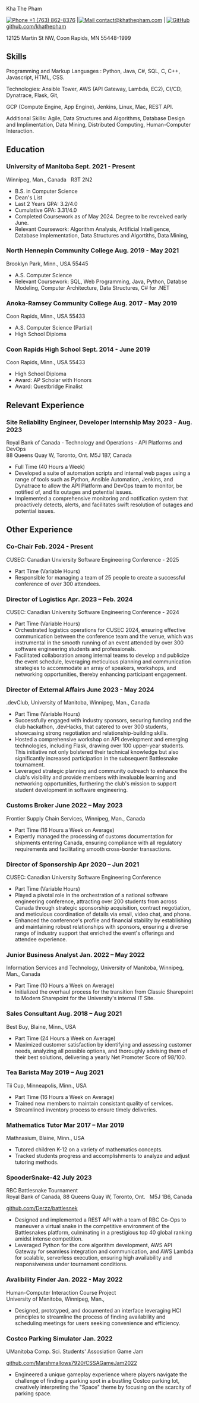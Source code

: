 <link rel="stylesheet" type="text/css" href="resume.css">
<link rel="stylesheet" href="https://fonts.googleapis.com/css?family=Roboto Slab">

<span class="name">Kha The Pham</span>

<span class="info">

[![Phone](https://img.icons8.com/ios-filled/50/apple-phone.png) +1 (763) 862-8376](tel:+17638628376) |[![Mail](https://simpleicons.org/icons/minutemailer.svg) contact@khathepham.com](mailto:contact@khathepham.com) |
[![GitHub](https://simpleicons.org/icons/github.svg) github.com/khathepham](https://github.com/khathepham)

12125 Martin St NW, Coon Rapids, MN 55448-1999



</span>

## Skills
Programming and Markup Languages : Python, Java, C#, SQL, C, C++, Javascript, HTML, CSS.

Technologies: Ansible Tower, AWS (API Gateway, Lambda, EC2), CI/CD, Dynatrace, Flask, Git,

GCP (Compute Engine, App Engine), Jenkins, Linux, Mac, REST API.

Additional Skills: Agile, Data Structures and Algorithms, Database Design and Implimentation, Data Mining, Distributed Computing, Human-Computer Interaction.

## Education

### University of Manitoba <time> Sept. 2021 - Present </time>
<location> Winnipeg, Man., Canada &nbsp; R3T 2N2</location>
- B.S. in Computer Science
- Dean's List
- Last 2 Years GPA: 3.2/4.0
- Cumulative GPA: 3.31/4.0
- Completed Coursework as of May 2024. Degree to be revceived early June.
- Relevant Coursework: Algorithm Analysis, Artificial Intelligence, Database Implementation, Data Structures and Algortiths, Data Mining, 

### North Hennepin Community College <time> Aug. 2019 - May 2021 </time>
  <location> Brooklyn Park, Minn., USA 55445 </location>
- A.S. Computer Science
- Relevant Coursework: SQL, Web Programming, Java, Python, Databse Modeling, Computer Architecture, Data Structures, C# for .NET

### Anoka-Ramsey Community College <time>Aug. 2017 - May 2019</time>
<location> Coon Rapids, Minn., USA 55433 </location>
- A.S. Computer Science (Partial)
- High School Diploma

### Coon Rapids High School <time>Sept. 2014 - June 2019</time>
<location> Coon Rapids, Minn., USA 55433</location>
- High School Diploma
- Award: AP Scholar with Honors
- Award: Questbridge Finalist

## Relevant Experience

### Site Reliability Engineer, Developer Internship <time> May 2023 - Aug. 2023</time>

<location>Royal Bank of Canada - Technology and Operations - API Platforms and DevOps <br> 88 Queens Quay W, Toronto, Ont. M5J 1B7, Canada
</location>
- Full Time (40 Hours a Week)
- Developed a suite of automation scripts and internal web pages using a range of tools such as Python, Ansible Automation, Jenkins, and Dynatrace to allow the API Platform and DevOps team to monitor, be notified of, and fix outages and potential issues. 
- Implemented a comprehensive monitoring and notification system that proactively detects, alerts, and facilitates swift resolution of outages and potential issues.

## Other Experience

### Co-Chair <time> Feb. 2024 - Present</time>

<location>CUSEC: Canadian Unviersity Software Engineering Conference - 2025
- Part Time (Variable Hours)
- Responsible for managing a team of 25 people to create a successful conference of over 300 attendees.

### Director of Logistics  <time> Apr. 2023 – Feb. 2024 </time>

<location> CUSEC: Canadian University Software Engineering Conference - 2024</location>

- Part Time (Variable Hours)
- Orchestrated logistics operations for CUSEC 2024, ensuring effective communication between the conference team and the venue, which was instrumental in the smooth running of an event attended by over 300 software engineering students and professionals.
- Facilitated collaboration among internal teams to develop and publicize the event schedule, leveraging meticulous planning and communication strategies to accommodate an array of speakers, workshops, and networking opportunities, thereby enhancing participant engagement.

### Director of External Affairs <time> June 2023 - May 2024 </time>
<location> .devClub, University of Manitoba, Winnipeg, Man., Canada

- Part Time (Variable Hours)
- Successfully engaged with industry sponsors, securing funding and the club hackathon, .devHacks, that catered to over 300 students, showcasing strong negotiation and relationship-building skills.
- Hosted a comprehensive workshop on API development and emerging technologies, including Flask, drawing over 100 upper-year students. This initiative not only bolstered their technical knowledge but also significantly increased participation in the subsequent Battlesnake tournament.
- Leveraged strategic planning and community outreach to enhance the club's visibility and provide members with invaluable learning and networking opportunities, furthering the club's mission to support student development in software engineering.

### Customs Broker <time> June 2022 – May 2023 </time>

<location> Frontier Supply Chain Services, Winnipeg, Man., Canada </location>
- Part Time (16 Hours a Week on Average)
- Expertly managed the processing of customs documentation for shipments entering Canada, ensuring compliance with all regulatory requirements and facilitating smooth cross-border transactions.


### Director of Sponsorship <time> Apr 2020 – Jun 2021 </time>

<location> CUSEC: Canadian University Software Engineering Conference</location>

- Part Time (Variable Hours)
- Played a pivotal role in the orchestration of a national software engineering conference, attracting over 200 students from across Canada through strategic sponsorship acquisition, contract negotiation, and meticulous coordination of details via email, video chat, and phone.
- Enhanced the conference's profile and financial stability by establishing and maintaining robust relationships with sponsors, ensuring a diverse range of industry support that enriched the event's offerings and attendee experience.

### Junior Business Analyst <time> Jan. 2022 – May 2022 </time>

<location>Information Services and Technology, University of Manitoba, Winnipeg, Man., Canada  </location>

- Part Time (10 Hours a Week on Average)
- Initialized the overhaul process for the transition from Classic Sharepoint to Modern Sharepoint for the University's internal IT Site.

### Sales Consultant <time> Aug. 2018 – Aug 2021 </time>

<location> Best Buy, Blaine, Minn., USA </location>

- Part Time (24 Hours a Week on Average)
- Maximized customer satisfaction by identifying and assessing customer needs, analyzing all possible options, and thoroughly advising them of their best solutions, delivering a yearly Net Promoter Score of 98/100.

### Tea Barista <time> May 2019 – Aug 2021 </time>

<location> Tii Cup, Minneapolis, Minn., USA </location>
- Part Time (16 Hours a Week on Average)
- Trained new members to maintain consistant quality of services.
- Streamlined inventory process to ensure timely deliveries.

### Mathematics Tutor <time> Mar 2017 – Mar 2019 </time>

<location> Mathnasium, Blaine, Minn., USA </location>

- Tutored children K-12 on a variety of mathematics concepts.
- Tracked students progress and accomplishments to analyze and adjust tutoring methods.
<!-- Detail checks: 1. No period for each bullet; 2. Past tense for previous work; 3. Present tense for current work; 4. Spell check passed; 5. Grammarly check passed; 6. Sync with Linkedin; 7. Check paper format

## Projects
### .devHacks Registration Platform <time>Jan. 2024 - Feb. 2024</time>
<location>.devClub<br>University of Manitoba, Winnipeg Man., Canada</location>
- Spearheaded the development of a comprehensive registration platform for .devHacks, enabling streamlined registration for over 150 attendees and facilitating efficient QR code-based check-in for executives.
- Utilized Google App Engine and Python Flask for the webserver architecture, integrating Tally.so's webhooks for seamless registration processing and Notion's API for effective attendee management.
- Continuously updated the server during the 24-hour hackathon to adapt to necessary changes, such as reusing the tickets as lunch vouchers, to keep the event running as smooth as possible.

### CUSEC Verifier <time> Jan 2024 </time>
<location>CUSEC: Canaidan University Software Engineering Conference<br> Canada</location>

[github.com/khathepham/CUSEC-Verifier](https://github.com/khathepham/CUSEC-Verifier)
- Constructed a Python Flask webserver on Google App Engine to authenticate CUSEC 2024 ticket holders, facilitating secure Discord access for over 250 attendees with minimal entry barriers.
- Demonstrated adeptness in integrating diverse APIs — Tally.so for real-time verification, Ticket Tailor for attendee management, and Discord for automated access control—enhancing the user experience.
<!-- - Ensured scalability and reliable performance, contributing significantly to a vibrant online community and improved participant engagement for the conference. -->

### SpooderSnake-42 <time> July 2023 </time>
<location> RBC Battlesnake Tournament <br> Royal Bank of Canada, 88 Queens Quay W, Toronto, Ont. &nbsp; M5J 1B6, Canada</location>

[github.com/Derzz/battlesnek](https://github.com/Derzz/battlesnek)

- Designed and implemented a REST API with a team of RBC Co-Ops to maneuver a virtual snake in the competitive environment of the Battlesnakes platform, culminating in a prestigious top 40 global ranking amidst intense competition.
- Leveraged Python for the core algorithm development, AWS API Gateway for seamless integration and communication, and AWS Lambda for scalable, serverless execution, ensuring high availability and responsiveness under tournament conditions.
<!-- - Collaborated closely with fellow RBC co-op students to refine strategies, optimize the snake's AI for tactical advancement, and troubleshoot under pressure, demonstrating exceptional teamwork and problem-solving skills. -->

<!-- ### Circuit Breaker <time> Jan. 2023</time>
<location>UManitoba Comp. Sci. Students' Assosiation Game Jam</location>

[github.com/khathepham/CSGameJam-2023](https://github.com/khathepham/CSGameJam-2023) | [marshmallows7920.itch.io/circuit-breaker](https://marshmallows7920.itch.io/circuit-breaker)

- Facilitated teamwork to brainstorm and develop a game in 72 hours to tie in to the theme of "Glitch". 
- Aimed for players to play the role of the cat that gets into the owner’s computer and breaks circuits via mini-games with the intended result of having the owner can spend more time with the cat.
- Created and mixed a portion of the game music to build anticipation during gameplay. -->

### Avalibility Finder <time> Jan. 2022 - May 2022 </time>
<location>Human-Computer Interaction Course Project <br> University of Manitoba, Winnipeg, Man., </location>

- Designed, prototyped, and documented an interface leveraging HCI principles  to streamline the process of finding availability and scheduling meetings for users seeking convenience and efficiency.
<!-- - Employed a mix of qualitative and quantitative research methods, including surveys and usability testing, to gather user insights and validate design decisions, ensuring the final project effectively met user needs and expectations.
- Fostered a collaborative environment within the project team, leading to the successful integration of diverse ideas into the prototype's development and the refinement of documentation through iterative feedback and peer reviews. -->

###  Costco Parking Simulator <time>Jan. 2022</time>
<location>UManitoba Comp. Sci. Students' Assosiation Game Jam</location>

[github.com/Marshmallows7920/CSSAGameJam2022](https://github.com/Marshmallows7920/CSSAGameJam2022) 
<!-- | [marshmallows7920.itch.io/costco-parking-simulator](https://marshmallows7920.itch.io/costco-parking-simulator) -->
<!-- - Spearheaded a collaborative effort to conceptualize and develop an innovative game within a 72-hour timeframe, aligning with the game jam's theme of "Space." Utilized Unity Game Engine for development and Figma for ideation and design brainstorming. -->
- Engineered a unique gameplay experience where players navigate the challenge of finding a parking spot in a bustling Costco parking lot, creatively interpreting the "Space" theme by focusing on the scarcity of parking space.